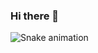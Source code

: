 ### Hi there 👋

![Snake animation](https://github.com/chrystiandematos/chrystiandematos/blob/output/ocean.gif)
